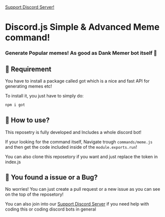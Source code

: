 [Support Discord Server!](https://discord.gg/2RPg23k)
# Discord.js Simple & Advanced Meme command!
### Generate Popular memes! As good as Dank Memer bot itself 🐸
## 📕 Requirement 
You have to install a package called got which is a nice and fast API for generating memes etc! 

To install it, you just have to simply do:
```js
npm i got
```

## 📗 How to use?
This reposetry is fully developed and Includes a whole discord bot!

If your looking for the command itself, Navigate trough `commands/meme.js` and then get the code included inside of the `module.exports.run`!

You can also clone this reposetory if you want and just replace the token in index.js

## 🐛 You found a issue or a Bug?
No worries! You can just create a pull request or a new issue as you can see on the top of the reposetory!

You can also join into our [Support Discord Server](https://discord.gg/2RPg23k) if you need help with coding this or coding discord bots in general


